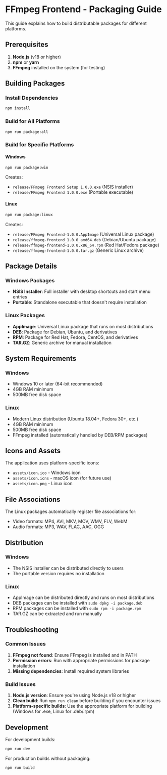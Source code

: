 # FFmpeg Frontend - Packaging Guide

This guide explains how to build distributable packages for different platforms.

## Prerequisites

1. **Node.js** (v18 or higher)
2. **npm** or **yarn**
3. **FFmpeg** installed on the system (for testing)

## Building Packages

### Install Dependencies

```bash
npm install
```

### Build for All Platforms

```bash
npm run package:all
```

### Build for Specific Platforms

#### Windows

```bash
npm run package:win
```

Creates:

- `release/FFmpeg Frontend Setup 1.0.0.exe` (NSIS installer)
- `release/FFmpeg Frontend 1.0.0.exe` (Portable executable)

#### Linux

```bash
npm run package:linux
```

Creates:

- `release/FFmpeg Frontend-1.0.0.AppImage` (Universal Linux package)
- `release/ffmpeg-frontend_1.0.0_amd64.deb` (Debian/Ubuntu package)
- `release/ffmpeg-frontend-1.0.0.x86_64.rpm` (Red Hat/Fedora package)
- `release/ffmpeg-frontend-1.0.0.tar.gz` (Generic Linux archive)

## Package Details

### Windows Packages

- **NSIS Installer**: Full installer with desktop shortcuts and start menu entries
- **Portable**: Standalone executable that doesn't require installation

### Linux Packages

- **AppImage**: Universal Linux package that runs on most distributions
- **DEB**: Package for Debian, Ubuntu, and derivatives
- **RPM**: Package for Red Hat, Fedora, CentOS, and derivatives
- **TAR.GZ**: Generic archive for manual installation

## System Requirements

### Windows

- Windows 10 or later (64-bit recommended)
- 4GB RAM minimum
- 500MB free disk space

### Linux

- Modern Linux distribution (Ubuntu 18.04+, Fedora 30+, etc.)
- 4GB RAM minimum
- 500MB free disk space
- FFmpeg installed (automatically handled by DEB/RPM packages)

## Icons and Assets

The application uses platform-specific icons:

- `assets/icon.ico` - Windows icon
- `assets/icon.icns` - macOS icon (for future use)
- `assets/icon.png` - Linux icon

## File Associations

The Linux packages automatically register file associations for:

- Video formats: MP4, AVI, MKV, MOV, WMV, FLV, WebM
- Audio formats: MP3, WAV, FLAC, AAC, OGG

## Distribution

### Windows

- The NSIS installer can be distributed directly to users
- The portable version requires no installation

### Linux

- AppImage can be distributed directly and runs on most distributions
- DEB packages can be installed with `sudo dpkg -i package.deb`
- RPM packages can be installed with `sudo rpm -i package.rpm`
- TAR.GZ can be extracted and run manually

## Troubleshooting

### Common Issues

1. **FFmpeg not found**: Ensure FFmpeg is installed and in PATH
2. **Permission errors**: Run with appropriate permissions for package installation
3. **Missing dependencies**: Install required system libraries

### Build Issues

1. **Node.js version**: Ensure you're using Node.js v18 or higher
2. **Clean build**: Run `npm run clean` before building if you encounter issues
3. **Platform-specific builds**: Use the appropriate platform for building (Windows for .exe, Linux for .deb/.rpm)

## Development

For development builds:

```bash
npm run dev
```

For production builds without packaging:

```bash
npm run build
```
